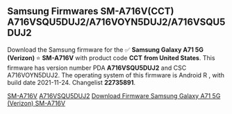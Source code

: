 <h2>Samsung Firmwares SM-A716V(CCT) A716VSQU5DUJ2/A716VOYN5DUJ2/A716VSQU5DUJ2</h2>
Download the Samsung firmware for the ✅ <strong>Samsung Galaxy A71 5G (Verizon) </strong> ⭐ <strong>SM-A716V</strong> with product code <strong>CCT</strong> <strong> from United States</strong>. This firmware has version number PDA <strong>A716VSQU5DUJ2</strong> and CSC A716VOYN5DUJ2. The operating system of this firmware is Android R , with build date 2021-11-24. Changelist <strong>22735891</strong>.


[SM-A716V](https://samfirm.shop/samsung/model/SM-A716V)
[A716VSQU5DUJ2](https://samfirm.shop/samsung/pda/A716VSQU5DUJ2)
[Download Firmware Samsung Galaxy A71 5G (Verizon) SM-A716V](https://samfirm.shop/samsung/firmware/478752)
